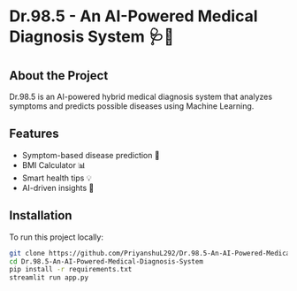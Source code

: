 # Dr.98.5 - An AI-Powered Medical Diagnosis System 🩺🤖

## About the Project
Dr.98.5 is an AI-powered hybrid medical diagnosis system that analyzes symptoms and predicts possible diseases using Machine Learning.

## Features
- Symptom-based disease prediction 🏥  
- BMI Calculator 📊  
- Smart health tips 💡  
- AI-driven insights 🤖  

## Installation
To run this project locally:
```sh
git clone https://github.com/PriyanshuL292/Dr.98.5-An-AI-Powered-Medical-Diagnosis-System.git
cd Dr.98.5-An-AI-Powered-Medical-Diagnosis-System
pip install -r requirements.txt
streamlit run app.py
